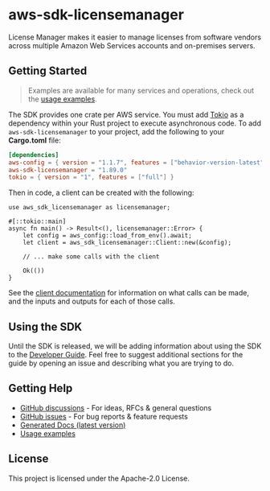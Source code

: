 # aws-sdk-licensemanager

License Manager makes it easier to manage licenses from software vendors across multiple Amazon Web Services accounts and on-premises servers.

## Getting Started

> Examples are available for many services and operations, check out the
> [usage examples](https://github.com/awsdocs/aws-doc-sdk-examples/tree/main/rustv1).

The SDK provides one crate per AWS service. You must add [Tokio](https://crates.io/crates/tokio)
as a dependency within your Rust project to execute asynchronous code. To add `aws-sdk-licensemanager` to
your project, add the following to your **Cargo.toml** file:

```toml
[dependencies]
aws-config = { version = "1.1.7", features = ["behavior-version-latest"] }
aws-sdk-licensemanager = "1.89.0"
tokio = { version = "1", features = ["full"] }
```

Then in code, a client can be created with the following:

```rust,no_run
use aws_sdk_licensemanager as licensemanager;

#[::tokio::main]
async fn main() -> Result<(), licensemanager::Error> {
    let config = aws_config::load_from_env().await;
    let client = aws_sdk_licensemanager::Client::new(&config);

    // ... make some calls with the client

    Ok(())
}
```

See the [client documentation](https://docs.rs/aws-sdk-licensemanager/latest/aws_sdk_licensemanager/client/struct.Client.html)
for information on what calls can be made, and the inputs and outputs for each of those calls.

## Using the SDK

Until the SDK is released, we will be adding information about using the SDK to the
[Developer Guide](https://docs.aws.amazon.com/sdk-for-rust/latest/dg/welcome.html). Feel free to suggest
additional sections for the guide by opening an issue and describing what you are trying to do.

## Getting Help

* [GitHub discussions](https://github.com/awslabs/aws-sdk-rust/discussions) - For ideas, RFCs & general questions
* [GitHub issues](https://github.com/awslabs/aws-sdk-rust/issues/new/choose) - For bug reports & feature requests
* [Generated Docs (latest version)](https://awslabs.github.io/aws-sdk-rust/)
* [Usage examples](https://github.com/awsdocs/aws-doc-sdk-examples/tree/main/rustv1)

## License

This project is licensed under the Apache-2.0 License.

